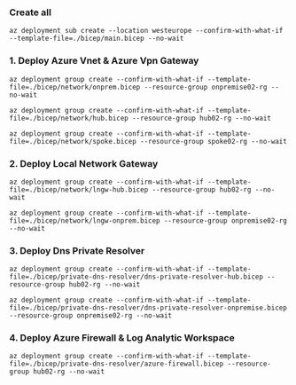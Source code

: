 ### Create all

```
az deployment sub create --location westeurope --confirm-with-what-if --template-file=./bicep/main.bicep --no-wait
```

### 1. Deploy Azure Vnet & Azure Vpn Gateway
```
az deployment group create --confirm-with-what-if --template-file=./bicep/network/onprem.bicep --resource-group onpremise02-rg --no-wait

az deployment group create --confirm-with-what-if --template-file=./bicep/network/hub.bicep --resource-group hub02-rg --no-wait

az deployment group create --confirm-with-what-if --template-file=./bicep/network/spoke.bicep --resource-group spoke02-rg --no-wait
```
### 2. Deploy Local Network Gateway
```
az deployment group create --confirm-with-what-if --template-file=./bicep/network/lngw-hub.bicep --resource-group hub02-rg --no-wait

az deployment group create --confirm-with-what-if --template-file=./bicep/network/lngw-onprem.bicep --resource-group onpremise02-rg --no-wait
```

### 3. Deploy Dns Private Resolver
```
az deployment group create --confirm-with-what-if --template-file=./bicep/private-dns-resolver/dns-private-resolver-hub.bicep --resource-group hub02-rg --no-wait

az deployment group create --confirm-with-what-if --template-file=./bicep/private-dns-resolver/dns-private-resolver-onpremise.bicep --resource-group onpremise02-rg --no-wait
```

### 4. Deploy Azure Firewall & Log Analytic Workspace

```
az deployment group create --confirm-with-what-if --template-file=./bicep/private-dns-resolver/azure-firewall.bicep --resource-group hub02-rg --no-wait
```